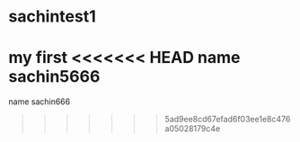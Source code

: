 # sachintest1
my first
<<<<<<< HEAD
name sachin5666
=======
name sachin666
>>>>>>> 5ad9ee8cd67efad6f03ee1e8c476a05028179c4e
